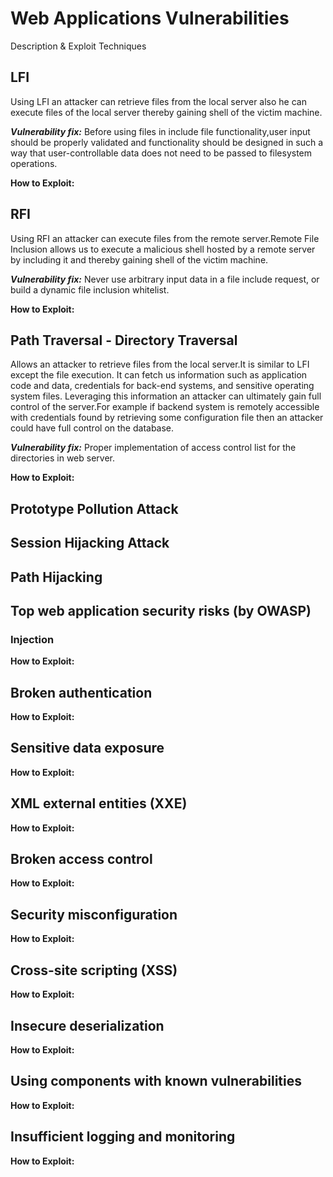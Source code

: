 # **Web Applications Vulnerabilities**
Description & Exploit Techniques

## LFI
Using LFI an attacker can retrieve files from the local server also he can execute files of the local server thereby gaining shell of the victim machine.

__*Vulnerability fix:*__ Before using files in include file functionality,user input should be properly validated and functionality should be designed in such a way that user-controllable data does not need to be passed to filesystem operations.

 **How to Exploit:**

## RFI
Using RFI an attacker can execute files from the remote server.Remote File Inclusion allows us to execute a malicious shell hosted by a remote server by including it and thereby gaining shell of the victim machine.

__*Vulnerability fix:*__ Never use arbitrary input data in a file include request, or build a dynamic file inclusion whitelist.

 **How to Exploit:**

## Path Traversal - Directory Traversal
Allows an attacker to retrieve files from the local server.It is similar to LFI except the file execution.
It can fetch us information such as application code and data, credentials for back-end systems, and sensitive operating system files. Leveraging this information an attacker can ultimately gain full control of the server.For example if backend system is remotely accessible with credentials found by retrieving some configuration file then an attacker could have full control on the database.

__*Vulnerability fix:*__ Proper implementation of access control list for the directories in web server.

 **How to Exploit:**

## Prototype Pollution Attack
## Session Hijacking Attack
## Path Hijacking

## Top web application security risks (by OWASP)
### Injection


 **How to Exploit:**

## Broken authentication

 **How to Exploit:**

## Sensitive data exposure

 **How to Exploit:**

## XML external entities (XXE)

 **How to Exploit:**

## Broken access control

 **How to Exploit:**

## Security misconfiguration

 **How to Exploit:**

## Cross-site scripting (XSS)

 **How to Exploit:**

## Insecure deserialization

 **How to Exploit:**

## Using components with known vulnerabilities

 **How to Exploit:**

## Insufficient logging and monitoring

 **How to Exploit:**
